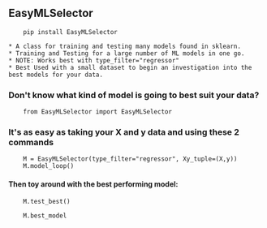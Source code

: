 ## EasyMLSelector
```
    pip install EasyMLSelector
```
    * A class for training and testing many models found in sklearn.
    * Training and Testing for a large number of ML models in one go.
    * NOTE: Works best with type_filter="regressor"
    * Best Used with a small dataset to begin an investigation into the best models for your data.

### Don't know what kind of model is going to best suit your data?
```
    from EasyMLSelector import EasyMLSelector
```

### It's as easy as taking your X and y data and using these 2 commands
```
    M = EasyMLSelector(type_filter="regressor", Xy_tuple=(X,y))
    M.model_loop()
```

#### Then toy around with the best performing model:
```
    M.test_best()
```
```
    M.best_model
```